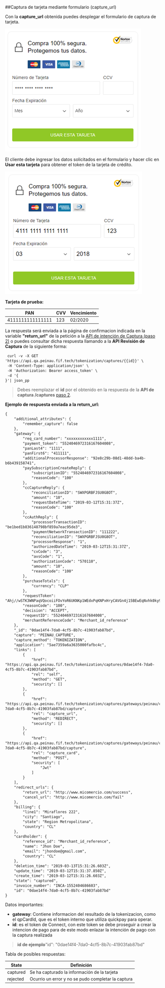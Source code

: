 ##Captura de tarjeta mediante formulario (capture_url)

Con la **capture_url** obtenida puedes desplegar el formulario de captura de tarjeta.

![Ejemplo de ventana Formulario](images/captura-tarjeta-1.png)

El cliente debe ingresar los datos solicitados en el formulario y hacer clic en **Usar esta tarjeta** para obtener el token de la tarjeta de crédito.

![Ejemplo datos a ingresar](images/captura-tarjeta-2.png)

**Tarjeta de prueba:**

| PAN           | CVV             | Vencimiento  |
| ------------- | --------------- | ------------ |
| 4111111111111111 | 123   | 02/2020             |

La respuesta será enviada a la página de confirmacion indicada en la variable **"return_url"** de la petición a la [API de intención de Captura (paso 2)](crear-intencion-captura.md) o puedes consultar dicha respuesta llamando a la **API Revisión de Captura** de la siguiente forma:

```
 curl -v -X GET 'https://api.qa.peinau.fif.tech/tokenization/captures/{{id}}' \
 -H 'Content-Type: application/json' \
 -H 'Authorization: Bearer access_token' \
 -d '{
}'| json_pp
```

> Debes reemplazar el **id** por el obtenido en la respuesta de la **API de captura /captures** [paso 2](crear-intencion-captura.md).

**Ejemplo de respuesta enviada a la return_url:**

```
{
    "additional_attributes": {
        "remember_capture": false
    },
    "gateway": {
        "req_card_number": "xxxxxxxxxxxx1111",
        "payment_token": "5524046972316167604008",
        "panLast4": "1111",
        "panFirst6": "411111",
        "additionalProcessorResponse": "92e8c29b-08d1-48dd-ba4b-b6b439158741",
        "paySubscriptionCreateReply": {
            "subscriptionID": "5524046972316167604008",
            "reasonCode": "100"
        },
        "ccCaptureReply": {
            "reconciliationID": "SWXPGRBFJSU0G8OT",
            "amount": "10",
            "requestDateTime": "2019-03-12T15:31:37Z",
            "reasonCode": "100"
        },
        "ccAuthReply": {
            "processorTransactionID": "be1bed1b836148798bf859a7eac95de3",
            "paymentNetworkTransactionID": "111222",
            "reconciliationID": "SWXPGRBFJSU0G8OT",
            "processorResponse": "1",
            "authorizedDateTime": "2019-03-12T15:31:37Z",
            "cvCode": "3",
            "avsCode": "1",
            "authorizationCode": "570110",
            "amount": "10",
            "reasonCode": "100"
        },
        "purchaseTotals": {
            "currency": "CLP"
        },
        "requestToken": "Ahj//wSTK3WNPaqVQocoiiFOvYoR6UKNKp1WEdxPqKNPxHryCAVGn4j15BEwEqNvhk0ky9GK6rTwMCcmVusae1UqhQ5QAAAAKQZu",
        "reasonCode": "100",
        "decision": "ACCEPT",
        "requestID": "5524046972316167604008",
        "merchantReferenceCode": "Merchant_id_reference"
    },
    "_id": "0dae14f4-7da0-4cf5-8b7c-41903fab87bd",
    "capture": "PEINAU_CAPTURE",
    "capture_method": "TOKENIZATION",
    "application": "5ae7359a6a3635000fafbc4c",
    "links": [
        {
            "href": "https://api.qa.peinau.fif.tech/tokenization/captures/0dae14f4-7da0-4cf5-8b7c-41903fab87bd",
            "rel": "self",
            "method": "GET",
            "security": []
        },
        {
            "href": "https://api.qa.peinau.fif.tech/tokenization/captures/gateways/peinau/capture/0dae14f4-7da0-4cf5-8b7c-41903fab87bd/capture",
            "rel": "capture_url",
            "method": "REDIRECT",
            "security": []
        },
        {
            "href": "https://api.qa.peinau.fif.tech/tokenization/captures/gateways/peinau/capture/0dae14f4-7da0-4cf5-8b7c-41903fab87bd/capture",
            "rel": "capture_card",
            "method": "POST",
            "security": [
                "Jwt"
            ]
        }
    ],
    "redirect_urls": {
        "return_url": "http://www.micomercio.com/success",
        "cancel_url": "http://www.micomercio.com/fail"
    },
    "billing": {
        "line1": "Miraflores 222",
        "city": "Santiago",
        "state": "Region Metropolitana",
        "country": "CL"
    },
    "cardholder": {
        "reference_id": "Merchant_id_reference",
        "name": "Jhon Doe",
        "email": "jhondoe@gmail.com",
        "country": "CL"
    },
    "deletion_time": "2019-03-13T15:31:26.603Z",
    "update_time": "2019-03-12T15:31:37.850Z",
    "create_time": "2019-03-12T15:31:26.603Z",
    "state": "captured",
    "invoice_number": "INCA-1552404686603",
    "id": "0dae14f4-7da0-4cf5-8b7c-41903fab87bd"
}
```

Datos importantes:

- **gateway**: Contiene informacion del resultado de la tokenizacion, como el qpCardId, que es el token interno que utiliza quickpay para operar.
- **id**: es el token de Connect, con este token se debe proseguir a crear la intencion de pago para de este modo enlazar la intención de pago con la captura realizada
> **id de ejemplo**"id": "0dae14f4-7da0-4cf5-8b7c-41903fab87bd"

Tabla de posibles respuestas:

| State    | Definición                               |
| -------- | ---------------------------------------- |
| captured | Se ha capturado la información de la tarjeta |
| rejected | Ocurrio un error y no se pudo completar la captura |
